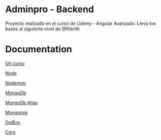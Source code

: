 
# Adminpro - Backend

Proyecto realizado en el curso de Udemy - Angular Avanzado: Lleva tus bases al siguiente nivel
de @Klerith

# Documentation

[Url curso](https://www.udemy.com/course/angular-avanzado-fernando-herrera)

[Node](https://nodejs.org/es/)

[Nodemon](https://www.npmjs.com/package/nodemon)

[MongoDb](https://www.mongodb.com/es)  

[MongoDb Atlas](https://www.mongodb.com/es/cloud/atlas)

[Mongoose](https://mongoosejs.com/)

[DotEnv](https://www.npmjs.com/package/dotenv)

[Cors](https://www.npmjs.com/package/cors)